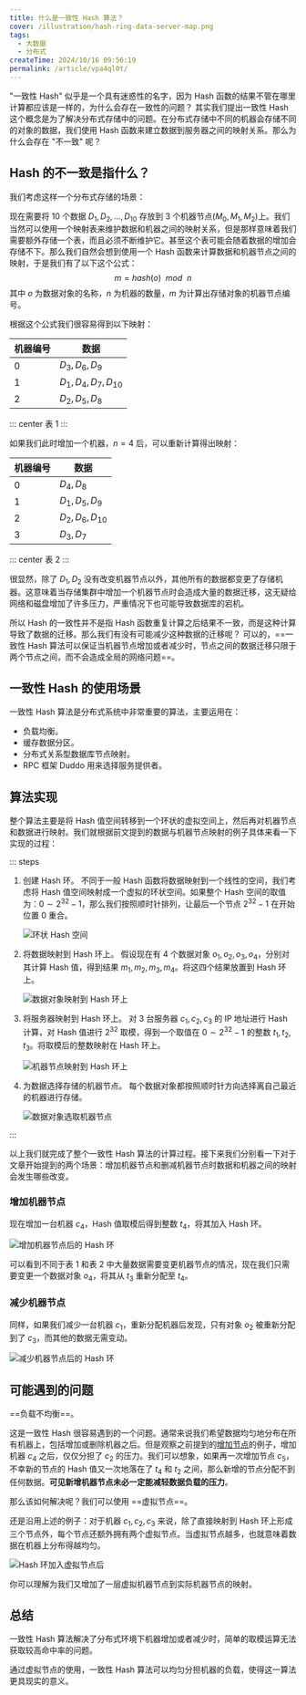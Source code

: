 ```yaml
---
title: 什么是一致性 Hash 算法？
cover: /illustration/hash-ring-data-server-map.png
tags:
  - 大数据
  - 分布式
createTime: 2024/10/16 09:56:19
permalink: /article/vpa4ql0t/
---
```

"一致性 Hash" 似乎是一个具有迷惑性的名字，因为 Hash 函数的结果不管在哪里计算都应该是一样的，为什么会存在一致性的问题？ 其实我们提出一致性 Hash 这个概念是为了解决分布式存储中的问题。在分布式存储中不同的机器会存储不同的对象的数据，我们使用 Hash 函数来建立数据到服务器之间的映射关系。那么为什么会存在 "不一致" 呢？
<!-- more -->

## Hash 的不一致是指什么？
我们考虑这样一个分布式存储的场景：

现在需要将 10 个数据 $D_1, D_2, \dots, D_{10}$ 存放到 3 个机器节点($M_0, M_1, M_2$)上。我们当然可以使用一个映射表来维护数据和机器之间的映射关系，但是那样意味着我们需要额外存储一个表，而且必须不断维护它。甚至这个表可能会随着数据的增加会存储不下。那么我们自然会想到使用一个 Hash 函数来计算数据和机器节点之间的映射，于是我们有了以下这个公式：
$$
m = hash(o) \ \ mod \ \ n
$$
其中 $o$ 为数据对象的名称，$n$ 为机器的数量，$m$ 为计算出存储对象的机器节点编号。

根据这个公式我们很容易得到以下映射：

| 机器编号 | 数据                    |
| -------- | ----------------------- |
| 0        | $D_3, D_6, D_9$         |
| 1        | $D_1, D_4, D_7, D_{10}$ |
| 2        | $D_2, D_5, D_8$         |
::: center
表 1
:::

如果我们此时增加一个机器，$n = 4$ 后，可以重新计算得出映射：

| 机器编号 | 数据               |
| -------- | ------------------ |
| 0        | $D_4, D_8$         |
| 1        | $D_1, D_5, D_9$    |
| 2        | $D_2, D_6, D_{10}$ |
| 3        | $D_3, D_7$         |
::: center
表 2
:::

很显然，除了 $D_1, D_2$ 没有改变机器节点以外，其他所有的数据都变更了存储机器。这意味着当存储集群中增加一个机器节点时会造成大量的数据迁移，这无疑给网络和磁盘增加了许多压力，严重情况下也可能导致数据库的宕机。

所以 Hash 的一致性并不是指 Hash 函数重复计算之后结果不一致，而是这种计算导致了数据的迁移。那么我们有没有可能减少这种数据的迁移呢？ 可以的，==一致性 Hash 算法可以保证当机器节点增加或者减少时，节点之间的数据迁移只限于两个节点之间，而不会造成全局的网络问题==。

## 一致性 Hash 的使用场景
一致性 Hash 算法是分布式系统中非常重要的算法，主要运用在：
- 负载均衡。
- 缓存数据分区。
- 分布式关系型数据库节点映射。
- RPC 框架 Duddo 用来选择服务提供者。

## 算法实现
整个算法主要是将 Hash 值空间转移到一个环状的虚拟空间上，然后再对机器节点和数据进行映射。我们就根据前文提到的数据与机器节点映射的例子具体来看一下实现的过程：

::: steps
1. 创建 Hash 环。
    不同于一般 Hash 函数将数据映射到一个线性的空间，我们考虑将 Hash 值空间映射成一个虚拟的环状空间。如果整个 Hash 空间的取值为：$0 \sim 2^{32}-1$，那么我们按照顺时针排列，让最后一个节点 $2^{32}-1$ 在开始位置 0 重合。

    ![环状 Hash 空间](/illustration/hash-ring.png)

2. 将数据映射到 Hash 环上。
    假设现在有 4 个数据对象 $o_1, o_2, o_3, o_4$，分别对其计算 Hash 值，得到结果 $m_1, m_2, m_3, m_4$。将这四个结果放置到 Hash 环上。

    ![数据对象映射到 Hash 环上](/illustration/hash-ring-data.png)

3. 将服务器映射到 Hash 环上。
    对 3 台服务器 $c_1, c_2, c_3$ 的 IP 地址进行 Hash 计算，对 Hash 值进行 $2^{32}$ 取模，得到一个取值在 $0 \sim 2^{32}-1$ 的整数 $t_1, t_2, t_3$。将取模后的整数映射在 Hash 环上。

    ![机器节点映射到 Hash 环上](/illustration/hash-ring-server.png)

4. 为数据选择存储的机器节点。
    每个数据对象都按照顺时针方向选择离自己最近的机器进行存储。

    ![数据对象选取机器节点](/illustration/hash-ring-data-server-map.png)

:::

以上我们就完成了整个一致性 Hash 算法的计算过程。接下来我们分别看一下对于文章开始提到的两个场景：增加机器节点和删减机器节点时数据和机器之间的映射会发生哪些改变。

### 增加机器节点
现在增加一台机器 $c_4$，Hash 值取模后得到整数 $t_4$，将其加入 Hash 环。

![增加机器节点后的 Hash 环](/illustration/hash-ring-add-server.png)

可以看到不同于表 1 和表 2 中大量数据需要变更机器节点的情况，现在我们只需要变更一个数据对象 $o_4$，将其从 $t_3$ 重新分配至 $t_4$。

### 减少机器节点
同样，如果我们减少一台机器 $c_1$，重新分配机器后发现，只有对象 $o_2$ 被重新分配到了 $c_3$，而其他的数据无需变动。

![减少机器节点后的 Hash 环](/illustration/hash-ring-reduce-server.png)

## 可能遇到的问题
==负载不均衡==。

这是一致性 Hash 很容易遇到的一个问题。通常来说我们希望数据均匀地分布在所有机器上，包括增加或删除机器之后。但是观察之前提到的[增加节点](/article/vpa4ql0t/#增加机器节点)的例子，增加机器 $c_4$ 之后，仅仅分担了 $c_2$ 的压力。我们可以想象，如果再一次增加节点 $c_5$，不幸新的节点的 Hash 值又一次地落在了 $t_4$ 和 $t_2$ 之间，那么新增的节点分配不到任何数据。**可见新增机器节点未必一定能减轻数据负载的压力**。

那么该如何解决呢？我们可以使用 ==虚拟节点==。

还是沿用上述的例子：对于机器 $c_1, c_2, c_3$ 来说，除了直接映射到 Hash 环上形成三个节点外，每个节点还额外拥有两个虚拟节点。当虚拟节点越多，也就意味着数据在机器上分布得越均匀。

![Hash 环加入虚拟节点后](/illustration/hash-ring-virtual-node.png)

你可以理解为我们又增加了一层虚拟机器节点到实际机器节点的映射。

## 总结
一致性 Hash 算法解决了分布式环境下机器增加或者减少时，简单的取模运算无法获取较高命中率的问题。

通过虚拟节点的使用，一致性 Hash 算法可以均匀分担机器的负载，使得这一算法更具现实的意义。
